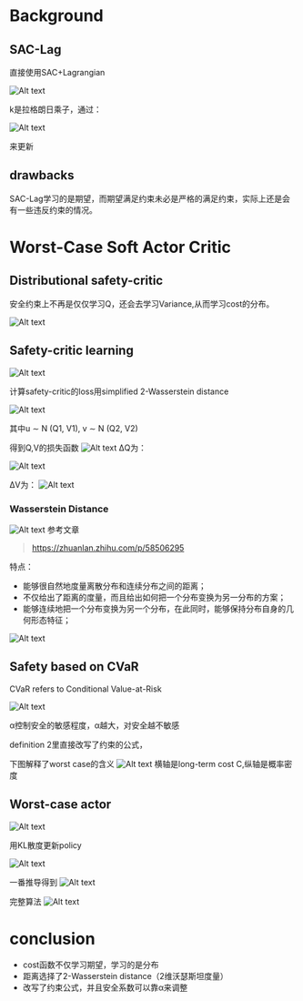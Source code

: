 # Background
## SAC-Lag
直接使用SAC+Lagrangian

![Alt text](image.png)

k是拉格朗日乘子，通过：

![Alt text](image-1.png)

来更新

## drawbacks
SAC-Lag学习的是期望，而期望满足约束未必是严格的满足约束，实际上还是会有一些违反约束的情况。

# Worst-Case Soft Actor Critic

## Distributional safety-critic
安全约束上不再是仅仅学习Q，还会去学习Variance,从而学习cost的分布。

![Alt text](image-2.png)

## Safety-critic learning
![Alt text](image-4.png)

计算safety-critic的loss用simplified 2-Wasserstein distance

![Alt text](image-3.png)

其中u ∼ N (Q1, V1), v ∼ N (Q2, V2)

得到Q,V的损失函数
![Alt text](image-5.png)
ΔQ为：

![Alt text](image-13.png)

ΔV为：
![Alt text](image-14.png)

### Wasserstein Distance
![Alt text](image-15.png)
参考文章
> https://zhuanlan.zhihu.com/p/58506295

特点：
* 能够很自然地度量离散分布和连续分布之间的距离；
* 不仅给出了距离的度量，而且给出如何把一个分布变换为另一分布的方案；
* 能够连续地把一个分布变换为另一个分布，在此同时，能够保持分布自身的几何形态特征；

![Alt text](image-12.png)



## Safety based on CVaR
CVaR refers to Conditional Value-at-Risk

![Alt text](image-6.png)

α控制安全的敏感程度，α越大，对安全越不敏感

definition 2里直接改写了约束的公式，

下图解释了worst case的含义
![Alt text](image-7.png)
横轴是long-term cost C,纵轴是概率密度

## Worst-case actor
![Alt text](image-8.png)

用KL散度更新policy

![Alt text](image-9.png)

一番推导得到
![Alt text](image-10.png)

完整算法
![Alt text](image-11.png)

# conclusion
  * cost函数不仅学习期望，学习的是分布
  * 距离选择了2-Wasserstein distance（2维沃瑟斯坦度量）
  * 改写了约束公式，并且安全系数可以靠α来调整

